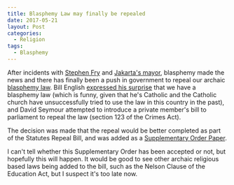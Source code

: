 ```yaml
---
title: Blasphemy Law may finally be repealed
date: 2017-05-21
layout: Post
categories:
  - Religion
tags:
  - Blasphemy
---
```


After incidents with [Stephen Fry](http://www.telegraph.co.uk/news/2017/05/09/stephen-fry-blasphemy-prosecution-ireland-reportedly-dropped/) and [Jakarta's mayor](https://www.theatlantic.com/news/archive/2017/05/jakartas-christian-governor-imprisoned-for-blasphemy/525990/), blasphemy made the news and there has finally been a push in government to repeal our archaic [blasphemy law](http://www.legislation.govt.nz/act/public/1961/0043/latest/DLM329036.html). Bill English [expressed his surprise](http://www.newshub.co.nz/home/politics/2017/05/new-zealand-blasphemy-laws-face-change.html) that we have a blasphemy law (which is funny, given that he's Catholic and the Catholic church have unsuccessfully tried to use the law in this country in the past), and David Seymour attempted to introduce a private member's bill to parliament to repeal the law (section 123 of the Crimes Act).

<!-- more -->

The decision was made that the repeal would be better completed as part of the Statutes Repeal Bill, and was added as a [Supplementary Order Paper](http://www.legislation.govt.nz/sop/members/2017/0315/latest/whole.html#DLM7249000).

I can't tell whether this Supplementary Order has been accepted or not, but hopefully this will happen. It would be good to see other archaic religious based laws being added to the bill, such as the Nelson Clause of the Education Act, but I suspect it's too late now.
